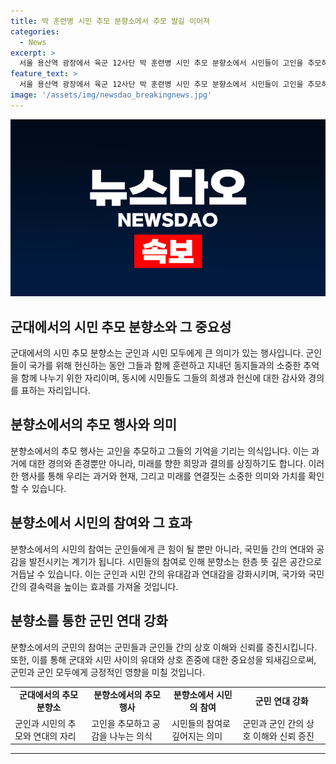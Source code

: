 ```yaml
---
title: 박 훈련병 시민 추모 분향소에서 추모 발길 이어져
categories:
  - News
excerpt: >
  서울 용산역 광장에서 육군 12사단 박 훈련병 시민 추모 분향소에서 시민들이 고인을 추모하고 있는 장면이 감동을 주고 있습니다.
feature_text: >
  서울 용산역 광장에서 육군 12사단 박 훈련병 시민 추모 분향소에서 시민들이 고인을 추모하고 있는 장면이 감동을 주고 있습니다.
image: '/assets/img/newsdao_breakingnews.jpg'
---
```


<p><img src="/assets/img/newsdao_breakingnews.jpg" alt="firstkoreanews 속보" /></p>

<h2 data-ke-size="size26">군대에서의 시민 추모 분향소와 그 중요성</h2>

<p data-ke-size="size16">군대에서의 시민 추모 분향소는 군인과 시민 모두에게 큰 의미가 있는 행사입니다. 군인들이 국가를 위해 헌신하는 동안 그들과 함께 훈련하고 지내던 동지들과의 소중한 추억을 함께 나누기 위한 자리이며, 동시에 시민들도 그들의 희생과 헌신에 대한 감사와 경의를 표하는 자리입니다.</p>

<h2 data-ke-size="size26">분향소에서의 추모 행사와 의미</h2>

<p data-ke-size="size16">분향소에서의 추모 행사는 고인을 추모하고 그들의 기억을 기리는 의식입니다. 이는 과거에 대한 경의와 존경뿐만 아니라, 미래를 향한 희망과 결의를 상징하기도 합니다. 이러한 행사를 통해 우리는 과거와 현재, 그리고 미래를 연결짓는 소중한 의미와 가치를 확인할 수 있습니다.</p>

<h2 data-ke-size="size26">분향소에서 시민의 참여와 그 효과</h2>

<p data-ke-size="size16">분향소에서의 시민의 참여는 군인들에게 큰 힘이 될 뿐만 아니라, 국민들 간의 연대와 공감을 발전시키는 계기가 됩니다. 시민들의 참여로 인해 분향소는 한층 뜻 깊은 공간으로 거듭날 수 있습니다. 이는 군인과 시민 간의 유대감과 연대감을 강화시키며, 국가와 국민 간의 결속력을 높이는 효과를 가져올 것입니다.</p>

<h2 data-ke-size="size26">분향소를 통한 군민 연대 강화</h2>

<p data-ke-size="size16">분향소에서의 군민의 참여는 군민들과 군인들 간의 상호 이해와 신뢰를 증진시킵니다. 또한, 이를 통해 군대와 시민 사이의 유대와 상호 존중에 대한 중요성을 되새김으로써, 군민과 군인 모두에게 긍정적인 영향을 미칠 것입니다.</p>

<table>
  <tr>
    <td style="text-align: center; height: 17px;"><b>군대에서의 추모 분향소</b></td>
    <td style="text-align: center; height: 17px;"><b>분향소에서의 추모 행사</b></td>
    <td style="text-align: center; height: 17px;"><b>분향소에서 시민의 참여</b></td>
    <td style="text-align: center; height: 17px;"><b>군민 연대 강화</b></td>
  </tr>
  <tr>
    <td>군인과 시민의 추모와 연대의 자리</td>
    <td>고인을 추모하고 공감을 나누는 의식</td>
    <td>시민들의 참여로 깊어지는 의미</td>
    <td>군민과 군인 간의 상호 이해와 신뢰 증진</td>
  </tr>
</table>

<hr>

<p data-ke-size="size16">&nbsp;</p>

